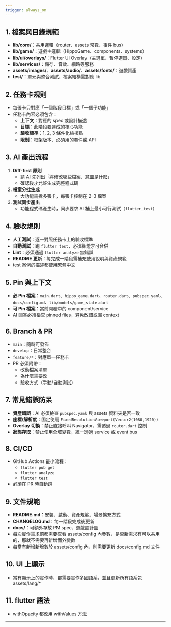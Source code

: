 ```yaml
---
trigger: always_on
---
```


## 1. 檔案與目錄規範
- **lib/core/**：共用邏輯（router、assets 常數、事件 bus）
- **lib/game/**：遊戲主邏輯（HippoGame、components、systems）
- **lib/ui/overlays/**：Flutter UI Overlay（主選單、暫停選單、設定）
- **lib/services/**：儲存、音效、網路等服務
- **assets/images/**、**assets/audio/**、**assets/fonts/**：遊戲資產  
- **test/**：單元與整合測試，檔案結構需對應 lib

## 2. 任務卡規則
- 每張卡只對應「一個階段目標」或「一個子功能」  
- 任務卡內容必須包含：
  - **上下文**：對應的 spec 或設計描述  
  - **目標**：此階段要達成的核心功能  
  - **驗收標準**：1, 2, 3 條件化檢核點  
  - **限制**：框架版本、必須用的套件或 API  

## 3. AI 產出流程
1. **Diff-first 原則**  
   - 請 AI 先列出「將修改哪些檔案、意圖是什麼」  
   - 確認後才允許生成完整程式碼  
2. **檔案分批生成**  
   - 大功能需拆多張卡，每張卡控制在 2–3 檔案  
3. **測試同步產出**  
   - 功能程式碼產生時，同步要求 AI 補上最小可行測試（`flutter_test`）  

## 4. 驗收規則
- **人工測試**：逐一對照任務卡上的驗收標準  
- **自動測試**：跑 `flutter test`，必須綠燈才可合併  
- **Lint**：必須通過 `flutter analyze` 無錯誤  
- **README 更新**：每完成一階段需補充使用說明與資產規範  
- test 案例的描述都使用繁體中文

## 5. Pin 與上下文
- **必 Pin 檔案**：`main.dart`、`hippo_game.dart`、`router.dart`、`pubspec.yaml`、 `docs/config.md`、`lib/models/game_state.dart`
- **可 Pin 檔案**：當前開發中的 component/service  
- AI 回答必須檢查 pinned files，避免改錯或漏 context  

## 6. Branch & PR
- `main`：隨時可發佈  
- `develop`：日常整合  
- `feature/*`：對應單一任務卡  
- PR 必須附帶：
  - 改動檔案清單
  - 為什麼需要改
  - 驗收方式（手動/自動測試）  

## 7. 常見錯誤防呆
- **資產錯誤**：AI 必須檢查 `pubspec.yaml` 與 assets 資料夾是否一致  
- **座標/解析度**：固定使用 `FixedResolutionViewport(Vector2(1080,1920))`  
- **Overlay 切換**：禁止直接呼叫 Navigator，需透過 `router.dart` 控制  
- **狀態存取**：禁止使用全域變數，統一透過 service 或 event bus  

## 8. CI/CD
- GitHub Actions 最小流程：
  - `flutter pub get`
  - `flutter analyze`
  - `flutter test`  
- 必須在 PR 時自動跑  

## 9. 文件規範
- **README.md**：安裝、啟動、資產規範、場景擴充方式  
- **CHANGELOG.md**：每一階段完成後更新  
- **docs/**：可額外存放 PM spec、遊戲設計圖
- 每次實作需求前都需要查看 assets/config 內參數，是否新需求有可以共用的，那就不需要再新增而外變數
- 每當有新增新增數於 assets/config 內，則需要更新 docs/config.md 文件

## 10. UI 上顯示
- 當有顯示上的實作時，都需要實作多國語系，並且更新所有語系包 assets/lang/*

## 11. flutter 語法
- withOpacity 都改用 withValues 方法

---